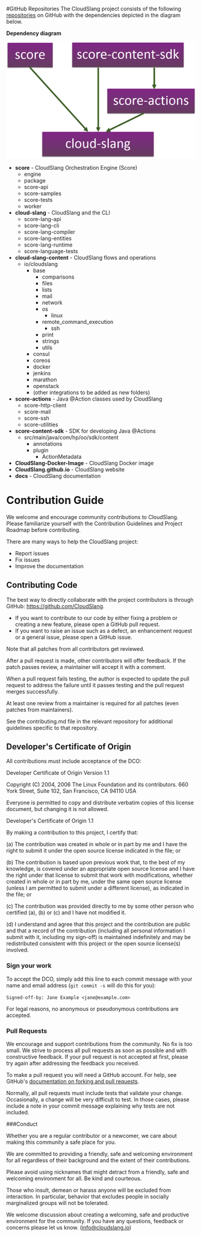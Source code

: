 


#GitHub Repositories
The CloudSlang project consists of the following [repositories](https://github.com/cloudslang) on GitHub with the dependencies depicted in the diagram below.

**Dependency diagram**

![Repository Dependencies](images/repo_dependencies.png "Repository Dependencies")

+ **score** - CloudSlang Orchestration Engine (Score)
    + engine
    + package
    + score-api
    + score-samples
    + score-tests
    + worker 
+ **cloud-slang** - CloudSlang and the CLI
    + score-lang-api
    + score-lang-cli
    + score-lang-compiler
    + score-lang-entities
    + score-lang-runtime
    + score-language-tests 
+ **cloud-slang-content** - CloudSlang flows and operations
    + io/cloudslang
        + base
            + comparisons
            + files
            + lists
            + mail
            + network
            + os
                + linux 
            + remote_command_execution
                + ssh
            + print
            + strings
            + utils  
        + consul
        + coreos 
        + docker
        + jenkins
        + marathon
        + openstack
        + (other integrations to be added as new folders)  
+ **score-actions** - Java @Action classes used by CloudSlang
    + score-http-client
    + score-mail
    + score-ssh
    + score-utilities 
+ **score-content-sdk** - SDK for developing Java @Actions
    + src/main/java/com/hp/oo/sdk/content
        + annotations
        + plugin
            + ActionMetadata   
+ **CloudSlang-Docker-Image** - CloudSlang Docker image
+ **CloudSlang.github.io** - CloudSlang website
+ **docs** - CloudSlang documentation

# Contribution Guide

We welcome and encourage community contributions to CloudSlang.
Please familiarize yourself with the Contribution Guidelines and Project Roadmap before contributing.

There are many ways to help the CloudSlang project:

* Report issues
* Fix issues
* Improve the documentation


## Contributing Code

The best way to directly collaborate with the project contributors is through GitHub: https://github.com/CloudSlang.

* If you want to contribute to our code by either fixing a problem or creating a new feature, please open a GitHub pull request.
* If you want to raise an issue such as a defect, an enhancement request or a general issue, please open a GitHub issue.

Note that all patches from all contributors get reviewed.

After a pull request is made, other contributors will offer feedback. If the patch passes review, a maintainer will accept it with a comment.

When a pull request fails testing, the author is expected to update the pull request to address the failure until it passes testing and the pull request merges successfully.

At least one review from a maintainer is required for all patches (even patches from maintainers).

See the contributing.md file in the relevant repository for additional guidelines specific to that repository.  

## Developer's Certificate of Origin

All contributions must include acceptance of the DCO:

Developer Certificate of Origin
Version 1.1

Copyright (C) 2004, 2006 The Linux Foundation and its contributors.
660 York Street, Suite 102,
San Francisco, CA 94110 USA

Everyone is permitted to copy and distribute verbatim copies of this license document, but changing it is not allowed.

Developer's Certificate of Origin 1.1

By making a contribution to this project, I certify that:

(a) The contribution was created in whole or in part by me and I have the right to submit it under the open source license indicated in the file; or

(b) The contribution is based upon previous work that, to the best of my knowledge, is covered under an appropriate open source license and I have the right under that license to submit that work with modifications, whether created in whole or in part by me, under the same open source license (unless I am permitted to submit under a different license), as indicated in the file; or

(c) The contribution was provided directly to me by some other person who certified (a), (b) or (c) and I have not modified it.

(d) I understand and agree that this project and the contribution are public and that a record of the contribution (including all personal information I submit with it, including my sign-off) is maintained indefinitely and may be redistributed consistent with this project or the open source license(s) involved.

### Sign your work

To accept the DCO, simply add this line to each commit message with your name and email address (`git commit -s` will do this for you):

`Signed-off-by: Jane Example <jane@example.com>`

For legal reasons, no anonymous or pseudonymous contributions are accepted.

### Pull Requests
We encourage and support contributions from the community. No fix is too small. We strive to process all pull requests as soon as possible and with constructive feedback. If your pull request is not accepted at first, please try again after addressing the feedback you received.

To make a pull request you will need a GitHub account. For help, see GitHub's [documentation on forking and pull requests](https://help.github.com/articles/using-pull-requests/ ).

Normally, all pull requests must include tests that validate your change. Occasionally, a change will be very difficult to test. In those cases, please include a note in your commit message explaining why tests are not included.

###Conduct

Whether you are a regular contributor or a newcomer, we care about making this community a safe place for you.

We are committed to providing a friendly, safe and welcoming environment for all regardless of their background and the extent of their contributions.

Please avoid using nicknames that might detract from a friendly, safe and welcoming environment for all. Be kind and courteous.

Those who insult, demean or harass anyone will be excluded from interaction. In particular, behavior that excludes people in socially marginalized groups will not be tolerated.

We welcome discussion about creating a welcoming, safe and productive environment for the community. If you have any questions, feedback or concerns please let us know. (info@cloudslang.io)
